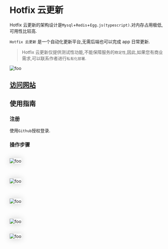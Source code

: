 # Hotfix 云更新

Hotfix 云更新的架构设计是`Mysql`+`Redis`+`Egg.js(typescript)`.对内存占用极低,可用性比较高.

`Hotfix 云更新` 是一个自动化更新平台,无需后端也可以完成 app 日常更新.

> Hotfix 云更新仅提供测试性功能,不能保障服务的`稳定性`,因此,如果您有商业需求,可以联系作者进行`私有化部署`.

<img  :src="$withBase('/h2.png')" alt="foo">

## [访问网站](https://hotfix.femirror.com/)

## 使用指南

### 注册

使用`Github`授权登录.

### 操作步骤

<br>

<img style="box-shadow:0 0 20px #ccc"  :src="$withBase('/hotfix/1.png')" alt="foo">

<br><br>
<img style="box-shadow:0 0 20px #ccc"  :src="$withBase('/hotfix/2.png')" alt="foo">

<br><br>
<img style="box-shadow:0 0 20px #ccc"  :src="$withBase('/hotfix/3.png')" alt="foo">

<br><br>
<img style="box-shadow:0 0 20px #ccc"  :src="$withBase('/hotfix/4.png')" alt="foo">
<br><br>

<img style="box-shadow:0 0 20px #ccc"  :src="$withBase('/hotfix/5.png')" alt="foo">
